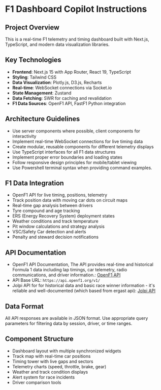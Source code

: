 # F1 Dashboard Copilot Instructions

<!-- Use this file to provide workspace-specific custom instructions to Copilot. For more details, visit https://code.visualstudio.com/docs/copilot/copilot-customization#_use-a-githubcopilotinstructionsmd-file -->

## Project Overview
This is a real-time F1 telemetry and timing dashboard built with Next.js, TypeScript, and modern data visualization libraries.

## Key Technologies
- **Frontend**: Next.js 15 with App Router, React 19, TypeScript
- **Styling**: Tailwind CSS
- **Data Visualization**: Plotly.js, D3.js, Recharts
- **Real-time**: WebSocket connections via Socket.io
- **State Management**: Zustand
- **Data Fetching**: SWR for caching and revalidation
- **F1 Data Sources**: OpenF1 API, FastF1 Python integration

## Architecture Guidelines
- Use server components where possible, client components for interactivity
- Implement real-time WebSocket connections for live timing data
- Create modular, reusable components for different telemetry displays
- Use TypeScript interfaces for all F1 data structures
- Implement proper error boundaries and loading states
- Follow responsive design principles for mobile/tablet viewing
- Use Powershell terminal syntax when providing command examples.

## F1 Data Integration
- OpenF1 API for live timing, positions, telemetry
- Track position data with moving car dots on circuit maps
- Real-time gap analysis between drivers
- Tyre compound and age tracking
- ERS (Energy Recovery System) deployment states
- Weather conditions and track temperature
- Pit window calculations and strategy analysis
- VSC/Safety Car detection and alerts
- Penalty and steward decision notifications

## API Documentation
- OpenF1 API Documentation, The API provides real-time and historical Formula 1 data including lap timings, car telemetry, radio communications, and driver information.: [OpenF1 API](https://openf1.org)
- API Base URL: `https://api.openf1.org/v1/`
- Jolpi API for for historical data and basic race winner information - it's reliable and well-documented (which based from ergast api): [Jolpi API](https://api.jolpi.ca/ergast/f1/)

## Data Format
All API responses are available in JSON format. Use appropriate query parameters for filtering data by session, driver, or time ranges.

## Component Structure
- Dashboard layout with multiple synchronized widgets
- Track map with real-time car positions
- Timing tower with live gaps and sectors
- Telemetry charts (speed, throttle, brake, gear)
- Weather and track condition displays
- Alert system for race incidents
- Driver comparison tools
